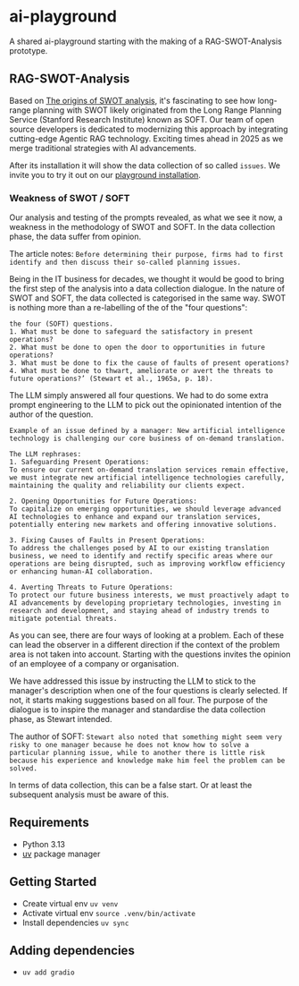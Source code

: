 # ai-playground
A shared ai-playground starting with the making of a RAG-SWOT-Analysis prototype.

## RAG-SWOT-Analysis
Based on [The origins of SWOT analysis](https://www.sciencedirect.com/science/article/pii/S0024630123000110), it's fascinating to see how long-range planning with SWOT likely originated from the Long Range Planning Service (Stanford Research Institute) known as SOFT. Our team of open source developers is dedicated to modernizing this approach by integrating cutting-edge Agentic RAG technology. Exciting times ahead in 2025 as we merge traditional strategies with AI advancements.

After its installation it will show the data collection of so called ``issues``. We invite you to try it out on our [playground installation](https://ai-playground.agile-athletes.de/).

### Weakness of SWOT / SOFT
Our analysis and testing of the prompts revealed, as what we see it now, a weakness in the methodology of SWOT and SOFT.
In the data collection phase, the data suffer from opinion.

The article notes: ``Before determining their purpose, firms had to first identify and then discuss their so-called planning issues.``

Being in the IT business for decades, we thought it would be good to bring the first step of the analysis into a data collection dialogue.
In the nature of SWOT and SOFT, the data collected is categorised in the same way. SWOT is nothing more than a re-labelling of the
of the "four questions":

````
the four (SOFT) questions.
1. What must be done to safeguard the satisfactory in present operations?
2. What must be done to open the door to opportunities in future operations?
3. What must be done to fix the cause of faults of present operations?
4. What must be done to thwart, ameliorate or avert the threats to future operations?’ (Stewart et al., 1965a, p. 18).
````

The LLM simply answered all four questions. We had to do some extra prompt engineering to
the LLM to pick out the opinionated intention of the author of the question.

````
Example of an issue defined by a manager: New artificial intelligence technology is challenging our core business of on-demand translation.
 
The LLM rephrases:
1. Safeguarding Present Operations:
To ensure our current on-demand translation services remain effective, we must integrate new artificial intelligence technologies carefully, maintaining the quality and reliability our clients expect.

2. Opening Opportunities for Future Operations:
To capitalize on emerging opportunities, we should leverage advanced AI technologies to enhance and expand our translation services, potentially entering new markets and offering innovative solutions.

3. Fixing Causes of Faults in Present Operations:
To address the challenges posed by AI to our existing translation business, we need to identify and rectify specific areas where our operations are being disrupted, such as improving workflow efficiency or enhancing human-AI collaboration.

4. Averting Threats to Future Operations:
To protect our future business interests, we must proactively adapt to AI advancements by developing proprietary technologies, investing in research and development, and staying ahead of industry trends to mitigate potential threats.
````
As you can see, there are four ways of looking at a problem. Each of these can lead the observer in a different direction if the 
context of the problem area is not taken into account. Starting with the questions invites the opinion of an employee of a company or organisation.

We have addressed this issue by instructing the LLM to stick to the manager's description when one of the four questions is clearly selected. 
If not, it starts making suggestions based on all four. The purpose of the dialogue is to inspire the manager and standardise the data collection phase, 
as Stewart intended.

The author of SOFT: ``Stewart also noted that something might seem very risky to one manager because he does not know how to solve a particular planning issue, while to another there is little risk because his experience and knowledge make him feel the problem can be solved.``

In terms of data collection, this can be a false start. Or at least the subsequent analysis must be aware of this.

## Requirements

- Python 3.13
- [uv](https://github.com/astral-sh/uv) package manager

## Getting Started

- Create virtual env `uv venv`
- Activate virtual env `source .venv/bin/activate`
- Install dependencies `uv sync`

## Adding dependencies

- `uv add gradio`
